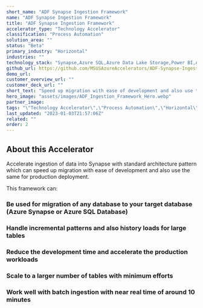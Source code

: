 ```yaml
---
short_name: "ADF Synapse Ingestion Framework"
name: "ADF Synapse Ingestion Framework"
title: "ADF Synapse Ingestion Framework"
accelerator_type: "Technology Accelerator"
classification: "Process Automation"
solution_area: ""
status: "Beta"
primary_industry: "Horizontal"
industries: ""
technology_stack: "Synapse,Azure SQL,Azure Data Lake Storage,Power BI,Azure Data Factory"
github_url: https://github.com/MSUSAzureAccelerators/ADF-Synapse-Ingestion-Framework-Accelerator
demo_url: 
customer_overview_url: ""
customer_deck_url: ""
short_text: "Speed up migration with ease of development and also use the same for production deployment. "
hero_image: "assets/images/ADF_Ingestion_Framework_Hero.webp"
partner_image: 
tags: "\"Technology Accelerator\",\"Process Automation\",\"Horizontal\",\"Synapse\",\"Azure SQL\",\"Azure Data Lake Storage\",\"Power BI\",\"Azure Data Factory\",\"Beta\""
last_updated: "2023-01-03T21:57:06Z"
related: ""
order: 2
---
```

## About this Accelerator

Accelerate ingestion of data into Synapse with standard architecture pattern which can speed up migration with ease of development and also use the same for production deployment.  

This framework can: 
### Be used for migration of any database to your target database (Azure Synapse or Azure SQL Database)
### Handle incremental patterns and also history loads for large tables
### Reduce the development time and accelerate the production workloads
### Scale to a larger number of tables with minimum efforts
### Work well with batch ingestion with near real time of around 10 minutes